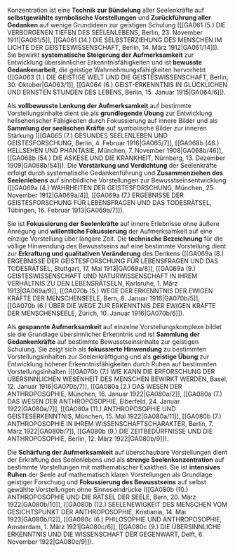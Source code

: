 
Konzentration ist eine **Technik zur Bündelung** aller Seelenkräfte auf **selbstgewählte symbolische Vorstellungen** und **Zurückführung aller Gedanken** auf wenige Grundideen zur geistigen Schulung ([[GA061 (5.) DIE VERBORGENEN TIEFEN DES SEELENLEBENS, Berlin, 23. November 1911|GA061/5]], [[GA061 (14.) DIE SELBSTERZIEHUNG DES MENSCHEN IM LICHTE DER GEISTESWISSENSCHAFT, Berlin, 14. März 1912|GA061/14]]). Sie bewirkt **systematische Steigerung der Aufmerksamkeit** zur Entwicklung übersinnlicher Erkenntnisfähigkeiten und ist **bewusste Gedankenarbeit**, die geistige Wahrnehmungsfähigkeiten hervorhebt ([[GA063 (1.) DIE GEISTIGE WELT UND DIE GEISTESWISSENSCHAFT, Berlin, 30. Oktober|GA063/1]], [[GA064 (6.) GEIST-ERKENNTNIS IN GLÜCKLICHEN UND ERNSTEN STUNDEN DES LEBENS, Berlin, 15. Januar 1915|GA064/6]]).

Als **vollbewusste Lenkung der Aufmerksamkeit** auf bestimmte Vorstellungsinhalte dient sie als **grundlegende Übung** zur Entwicklung hellseherischer Fähigkeiten durch Fokussierung auf innere Bilder und als **Sammlung der seelischen Kräfte** auf symbolische Bilder zur inneren Stärkung ([[GA065 (7.) GESUNDES SEELENLEBEN UND GEISTESFORSCHUNG, Berlin, 4. Februar 1916|GA065/7]], [[GA068b (46.) HELLSEHEN UND PHANTASIE, München, 7. November 1908|GA068b/46]], [[GA068b (54.) DIE ASKESE UND DIE KRANKHEIT, Nürnberg, 13. Dezember 1909|GA068b/54]]). Die **Verstärkung und Verdichtung** der Seelenkräfte erfolgt durch systematische Gedankenführung und **Zusammenziehen des Seelenlebens** auf sinnbildliche Vorstellungen zur Bewusstseinsentwicklung ([[GA069a (4.) WAHRHEITEN DER GEISTESFORSCHUNG, München, 25. November 1912|GA069a/4]], [[GA069a (7.) ERGEBNISSE DER GEISTESFORSCHUNG FÜR LEBENSFRAGEN UND DAS TODESRÄTSEL, Tübingen, 16. Februar 1913|GA069a/7]]).

Sie ist **Fokussierung der Seelenkräfte** auf innere Erlebnisse ohne äußere Anregung und **willentliche Fokussierung** der Aufmerksamkeit auf eine einzige Vorstellung über längere Zeit. Die **technische Bezeichnung** für die völlige Hinwendung des Bewusstseins auf eine bestimmte Vorstellung dient zur **Erkraftung und qualitativen Veränderung** des Denkens ([[GA069a (8.) ERGEBNISSE DER GEISTESFORSCHUNG FÜR LEBENSFRAGEN UND DAS TODESRÄTSEL, Stuttgart, 17. Mai 1913|GA069a/8]], [[GA069a (9.) GEISTESWISSENSCHAFT UND NATURWISSENSCHAFT IN IHREM VERHÄLTNIS ZU DEN LEBENSRÄTSELN, Karlsruhe, 1. März 1913|GA069a/9]], [[GA070b (5.) WEGE DER ERKENNTNIS DER EWIGEN KRÄFTE DER MENSCHENSEELE, Bern, 8. Januar 1916|GA070b/5]], [[GA070b (6.) ÜBER DIE WEGE ZUR ERKENNTNIS DER EWIGEN KRÄFTE DER MENSCHENSEELE, Zürich, 10. Januar 1916|GA070b/6]]).

Als **gespannte Aufmerksamkeit** auf einzelne Vorstellungskomplexe bildet sie die Grundlage übersinnlicher Erkenntnis und ist **Sammlung der Gedankenkräfte** auf bestimmte Bewusstseinsinhalte zur geistigen Schulung. Sie zeigt sich als **fokussierte Hinwendung** zu bestimmten Vorstellungsinhalten zur Seelenkräftigung und als **geistige Übung** zur Entwicklung höherer Erkenntnisfähigkeiten durch Ruhen auf bestimmten Vorstellungsinhalten ([[GA070b (7.) WIE KANN DIE ERFORSCHUNG DER ÜBERSINNLICHEN WESENHEIT DES MENSCHEN BEWIRKT WERDEN, Basel, 12. Januar 1916|GA070b/7]], [[GA080a (2.) DAS WESEN DER ANTHROPOSOPHIE, München, 16. Januar 1922|GA080a/2]], [[GA080a (7.) DAS WESEN DER ANTHROPOSOPHIE, Elberfeld, 24. Januar 1922|GA080a/7]], [[GA080a (11.) ANTHROPOSOPHIE UND GEISTESERKENNTNIS, München, 15. Mai 1922|GA080a/11]], [[GA080b (7.) ANTHROPOSOPHIE IN IHREM WISSENSCHAFTSCHARAKTER, Berlin, 7. März 1922|GA080b/7]], [[GA080b (9.) DIE ZEITBEDÜRFNISSE UND DIE ANTHROPOSOPHIE, Berlin, 12. März 1922|GA080b/9]]).

Die **Schärfung der Aufmerksamkeit** auf überschaubare Vorstellungen dient der Erkraftung des Seelenlebens und als **strenge Seelenkonzentration** auf bestimmte Vorstellungen mit mathematischer Exaktheit. Sie ist **intensives Ruhen** der Seele auf mathematisch klaren Vorstellungen als Grundlage geistiger Forschung und **Fokussierung des Bewusstseins** auf selbst gewählte Vorstellungen ohne Sinneseindrücke ([[GA080b (10.) ANTHROPOSOPHIE UND DIE RÄTSEL DER SEELE, Bern, 20. März 1922|GA080b/10]], [[GA080b (12.) SEELENEWIGKEIT DES MENSCHEN VOM GESICHTSPUNKT DER ANTHROPOSOPHIE, Kristiania, 14. Mai 1923|GA080b/12]], [[GA080c (6.) PHILOSOPHIE UND ANTHROPOSOPHIE, Amsterdam, 1. März 1921|GA080c/6]], [[GA080c (9.) DIE ÜBERSINNLICHE ERKENNTNIS UND DIE WISSENSCHAFT DER GEGENWART, Delft, 6. November 1922|GA080c/9]]).
